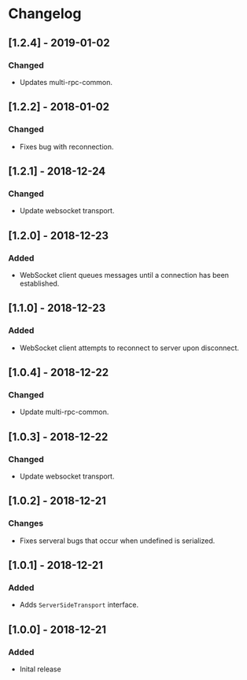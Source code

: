 # Changelog

## [1.2.4] - 2019-01-02
### Changed
- Updates multi-rpc-common.

## [1.2.2] - 2018-01-02
### Changed
- Fixes bug with reconnection.

## [1.2.1] - 2018-12-24
### Changed
- Update websocket transport.

## [1.2.0] - 2018-12-23
### Added
- WebSocket client queues messages until a connection has been established.

## [1.1.0] - 2018-12-23
### Added
- WebSocket client attempts to reconnect to server upon disconnect.

## [1.0.4] - 2018-12-22
### Changed
- Update multi-rpc-common.

## [1.0.3] - 2018-12-22
### Changed
- Update websocket transport.

## [1.0.2] - 2018-12-21
### Changes
- Fixes serveral bugs that occur when undefined is serialized.

## [1.0.1] - 2018-12-21
### Added
- Adds `ServerSideTransport` interface.

## [1.0.0] - 2018-12-21
### Added
- Inital release